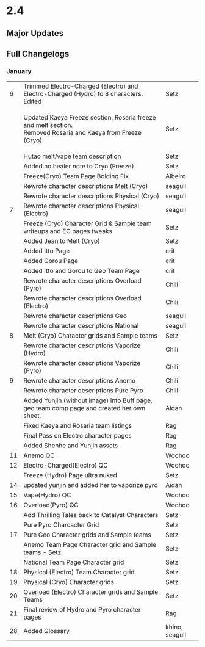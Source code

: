 # 2.4

## Major Updates

## Full Changelogs

### January

|    |                                                                                                                        |                |
| -- | ---------------------------------------------------------------------------------------------------------------------- | -------------- |
| 6  | Trimmed Electro-Charged (Electro) and Electro-Charged (Hydro) to 8 characters. Edited                                  | Setz           |
|    | <p>Updated Kaeya Freeze section, Rosaria freeze and melt section.<br>Removed Rosaria and Kaeya from Freeze (Cryo).</p> | Setz           |
|    | Hutao melt/vape team description                                                                                       | Setz           |
|    | Added no healer note to Cryo (Freeze)                                                                                  | Setz           |
|    | Freeze(Cryo) Team Page Bolding Fix                                                                                     | Albeiro        |
|    | Rewrote character descriptions Melt (Cryo)                                                                             | seagull        |
|    | Rewrote character descriptions Physical (Cryo)                                                                         | seagull        |
| 7  | Rewrote character descriptions Physical (Electro)                                                                      | seagull        |
|    | Freeze (Cryo) Character Grid & Sample team writeups and EC pages tweaks                                                | Setz           |
|    | Added Jean to Melt (Cryo)                                                                                              | Setz           |
|    | Added Itto Page                                                                                                        | crit           |
|    | Added Gorou Page                                                                                                       | crit           |
|    | Added Itto and Gorou to Geo Team Page                                                                                  | crit           |
|    | Rewrote character descriptions Overload (Pyro)                                                                         | Chili          |
|    | Rewrote character descriptions Overload (Electro)                                                                      | Chili          |
|    | Rewrote character descriptions Geo                                                                                     | seagull        |
|    | Rewrote character descriptions National                                                                                | seagull        |
| 8  | Melt (Cryo) Character grids and Sample teams                                                                           | Setz           |
|    | Rewrote character descriptions Vaporize (Hydro)                                                                        | Chili          |
|    | Rewrote character descriptions Vaporize (Pyro)                                                                         | Chili          |
| 9  | Rewrote character descriptions Anemo                                                                                   | Chili          |
|    | Rewrote character descriptions Pure Pyro                                                                               | Chili          |
|    | Added Yunjin (without image) into Buff page, geo team comp page and created her own sheet.                             | Aidan          |
|    | Fixed Kaeya and Rosaria team listings                                                                                  | Rag            |
|    | Final Pass on Electro character pages                                                                                  | Rag            |
|    | Added Shenhe and Yunjin assets                                                                                         | Rag            |
| 11 | Anemo QC                                                                                                               | Woohoo         |
| 12 | Electro-Charged(Electro) QC                                                                                            | Woohoo         |
|    | Freeze (Hydro) Page ultra nuked                                                                                        | Setz           |
| 14 | updated yunjin and added her to vaporize pyro                                                                          | Aidan          |
| 15 | Vape(Hydro) QC                                                                                                         | Woohoo         |
| 16 | Overload(Pyro) QC                                                                                                      | Woohoo         |
|    | Add Thrilling Tales back to Catalyst Characters                                                                        | Setz           |
|    | Pure Pyro Charcacter Grid                                                                                              | Setz           |
| 17 | Pure Geo Character grids and Sample teams                                                                              | Setz           |
|    | Anemo Team Page Character grid and Sample teams - Setz                                                                 | Setz           |
|    | National Team Page Character grid                                                                                      | Setz           |
| 18 | Physical (Electro) Team Character grid                                                                                 | Setz           |
| 19 | Physical (Cryo) Character grids                                                                                        | Setz           |
| 20 | Overload (Electro) Character grids and Sample Teams                                                                    | Setz           |
| 21 | Final review of Hydro and Pyro character pages                                                                         | Rag            |
| 28 | Added Glossary                                                                                                         | khino, seagull |

